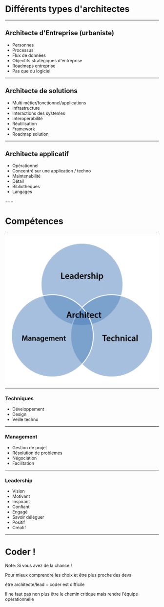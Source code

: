 
# Différents types d'architectes

--- 

## Architecte d'Entreprise (urbaniste)
- Personnes
- Processus
- Flux de données
- Objectifs stratégiques d'entreprise
- Roadmaps entreprise
- Pas que du logiciel

---

## Architecte de solutions
- Multi métier/fonctionnel/applications
- Infrastructure
- Interactions des systemes
- Interopérabilité
- Réutilisation
- Framework
- Roadmap solution

---

## Architecte applicatif
- Opérationnel
- Concentré sur une application / techno
- Maintenabilité
- Détail
- Bibliotheques
- Langages

===

# Compétences

---

![skills](/slides/architecture-architect/img/skills.png)

---

### Techniques

- Développement
- Design
- Veille techno

---

### Management

- Gestion de projet
- Résolution de problemes
- Négociation
- Facilitation

---

### Leadership

- Vision
- Motivant
- Inspirant
- Confiant
- Engagé
- Savoir déléguer
- Positif
- Créatif

---

# Coder !

Note:
Si vous avez de la chance !

Pour mieux comprendre les choix et être plus proche des devs

être architecte/lead + coder est difficile 

Il ne faut pas non plus être le chemin critique mais rendre l'équipe opérationnelle



